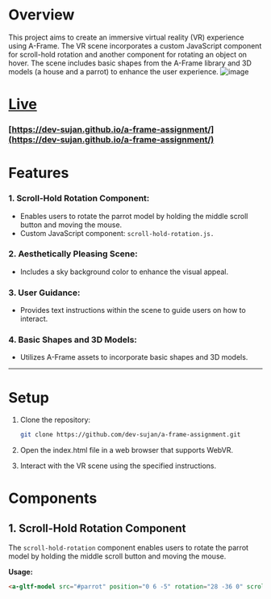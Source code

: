 # Overview
This project aims to create an immersive virtual reality (VR) experience using A-Frame. The VR scene incorporates a custom JavaScript component for scroll-hold rotation and another component for rotating an object on hover. The scene includes basic shapes from the A-Frame library and 3D models (a house and a parrot) to enhance the user experience.
![image](https://github.com/dev-sujan/a-frame-assignment/assets/121967553/fc1bb0c0-b468-46ea-a33f-45c3ebe7c377)


# [Live](https://dev-sujan.github.io/a-frame-assignment/) 
### [https://dev-sujan.github.io/a-frame-assignment/](https://dev-sujan.github.io/a-frame-assignment/)

# Features
### 1. Scroll-Hold Rotation Component:

- Enables users to rotate the parrot model by holding the middle scroll button and moving the mouse.
- Custom JavaScript component: `scroll-hold-rotation.js.`

### 2. Aesthetically Pleasing Scene:

- Includes a sky background color to enhance the visual appeal.

### 3. User Guidance:

- Provides text instructions within the scene to guide users on how to interact.
### 4. Basic Shapes and 3D Models:

- Utilizes A-Frame assets to incorporate basic shapes and 3D models.


--------

# Setup
1. Clone the repository:

    ```bash
    git clone https://github.com/dev-sujan/a-frame-assignment.git
    ```
2. Open the index.html file in a web browser that supports WebVR.

3. Interact with the VR scene using the specified instructions.

# Components
## 1. Scroll-Hold Rotation Component
The `scroll-hold-rotation` component enables users to rotate the parrot model by holding the middle scroll button and moving the mouse.

**Usage:**
```html
<a-gltf-model src="#parrot" position="0 6 -5" rotation="28 -36 0" scroll-hold-rotation></a-gltf-model>
```
